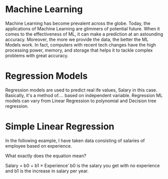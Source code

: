 # Machine Learning

Machine Learning has become prevalent across the globe. Today, the applications of Machine Learning are glimmers of potential future. When it comes to the effectiveness of ML, it can make a prediction at an astounding accuracy. Moreover, the more we provide the data, the better the ML Models work. In fact, computers with recent tech changes have the high processing power, memory, and storage that helps it to tackle complex problems with great accuracy. 

# Regression Models

Regression models are used to predict real ife values, Salary in this case. Basically, it's a method of.... based on independent variable. 
Regression ML models can vary from Linear Regression to polynomial and Decision tree regression. 

# Simple Linear Regression

In the following example, I have taken data consisting of salaries of employee based on experience. 

What exactly does the equation mean?

Salary = b0 + b1 × Experience’
b0 is the salary you get with no experience and b1 is the increase in salary per year.
